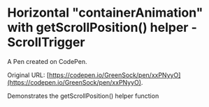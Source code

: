 # Horizontal "containerAnimation" with getScrollPosition() helper - ScrollTrigger

A Pen created on CodePen.

Original URL: [https://codepen.io/GreenSock/pen/xxPNyyO](https://codepen.io/GreenSock/pen/xxPNyyO).

Demonstrates the getScrollPosition() helper function